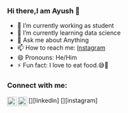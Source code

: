 ### Hi there,I am Ayush 👋

- 🔭 I’m currently working as student
- 🌱 I’m currently learning data science
- 💬 Ask me about Anything
- 📫 How to reach me: [Instagram](https://instagram.com/ayush13_06?igshid=1l4q32jjg3fxr)
- 😄 Pronouns: He/Him
- ⚡ Fun fact: I love to eat food.😅🤭

### Connect with me:

[<img align="left" alt="codeSTACKr | LinkedIn" width="22px" src="https://cdn.jsdelivr.net/npm/simple-icons@v3/icons/linkedin.svg" />][linkedin]
[<img align="left" alt="codeSTACKr | Instagram" width="22px" src="https://cdn.jsdelivr.net/npm/simple-icons@v3/icons/instagram.svg" />][instagram]

<br />

